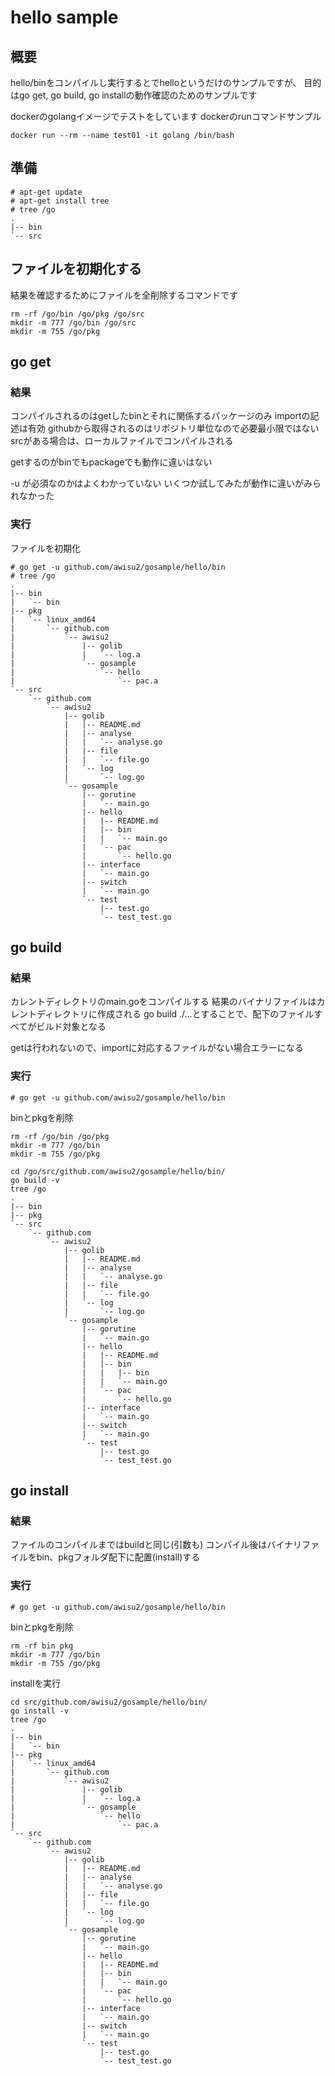 # hello sample

## 概要

hello/binをコンパイルし実行するとでhelloというだけのサンプルですが、
目的はgo get, go build, go installの動作確認のためのサンプルです

dockerのgolangイメージでテストをしています
dockerのrunコマンドサンプル
```
docker run --rm --name test01 -it golang /bin/bash
```

## 準備

```
# apt-get update
# apt-get install tree
# tree /go
.
|-- bin
`-- src
```

## <a name="reset">ファイルを初期化する</a>
結果を確認するためにファイルを全削除するコマンドです
```
rm -rf /go/bin /go/pkg /go/src
mkdir -m 777 /go/bin /go/src
mkdir -m 755 /go/pkg
```

## go get

### 結果

コンパイルされるのはgetしたbinとそれに関係するパッケージのみ
importの記述は有効
githubから取得されるのはリポジトリ単位なので必要最小限ではない
srcがある場合は、ローカルファイルでコンパイルされる

getするのがbinでもpackageでも動作に違いはない

-u が必須なのかはよくわかっていない
いくつか試してみたが動作に違いがみられなかった

### 実行

ファイルを初期化
```
# go get -u github.com/awisu2/gosample/hello/bin
# tree /go
.
|-- bin
|   `-- bin
|-- pkg
|   `-- linux_amd64
|       `-- github.com
|           `-- awisu2
|               |-- golib
|               |   `-- log.a
|               `-- gosample
|                   `-- hello
|                       `-- pac.a
`-- src
    `-- github.com
        `-- awisu2
            |-- golib
            |   |-- README.md
            |   |-- analyse
            |   |   `-- analyse.go
            |   |-- file
            |   |   `-- file.go
            |   `-- log
            |       `-- log.go
            `-- gosample
                |-- gorutine
                |   `-- main.go
                |-- hello
                |   |-- README.md
                |   |-- bin
                |   |   `-- main.go
                |   `-- pac
                |       `-- hello.go
                |-- interface
                |   `-- main.go
                |-- switch
                |   `-- main.go
                `-- test
                    |-- test.go
                    `-- test_test.go
```


## go build

### 結果

カレントディレクトリのmain.goをコンパイルする
結果のバイナリファイルはカレントディレクトリに作成される
go build ./...とすることで、配下のファイルすべてがビルド対象となる

getは行われないので、importに対応するファイルがない場合エラーになる

### 実行
```
# go get -u github.com/awisu2/gosample/hello/bin
```

binとpkgを削除

```
rm -rf /go/bin /go/pkg
mkdir -m 777 /go/bin
mkdir -m 755 /go/pkg
```

```
cd /go/src/github.com/awisu2/gosample/hello/bin/
go build -v
tree /go
.
|-- bin
|-- pkg
`-- src
    `-- github.com
        `-- awisu2
            |-- golib
            |   |-- README.md
            |   |-- analyse
            |   |   `-- analyse.go
            |   |-- file
            |   |   `-- file.go
            |   `-- log
            |       `-- log.go
            `-- gosample
                |-- gorutine
                |   `-- main.go
                |-- hello
                |   |-- README.md
                |   |-- bin
                |   |   |-- bin
                |   |   `-- main.go
                |   `-- pac
                |       `-- hello.go
                |-- interface
                |   `-- main.go
                |-- switch
                |   `-- main.go
                `-- test
                    |-- test.go
                    `-- test_test.go
```

## go install

### 結果

ファイルのコンパイルまではbuildと同じ(引数も)
コンパイル後はバイナリファイルをbin、pkgフォルダ配下に配置(install)する

### 実行

```
# go get -u github.com/awisu2/gosample/hello/bin
```

binとpkgを削除

```
rm -rf bin pkg
mkdir -m 777 /go/bin
mkdir -m 755 /go/pkg
```

installを実行

```
cd src/github.com/awisu2/gosample/hello/bin/
go install -v
tree /go
.
|-- bin
|   `-- bin
|-- pkg
|   `-- linux_amd64
|       `-- github.com
|           `-- awisu2
|               |-- golib
|               |   `-- log.a
|               `-- gosample
|                   `-- hello
|                       `-- pac.a
`-- src
    `-- github.com
        `-- awisu2
            |-- golib
            |   |-- README.md
            |   |-- analyse
            |   |   `-- analyse.go
            |   |-- file
            |   |   `-- file.go
            |   `-- log
            |       `-- log.go
            `-- gosample
                |-- gorutine
                |   `-- main.go
                |-- hello
                |   |-- README.md
                |   |-- bin
                |   |   `-- main.go
                |   `-- pac
                |       `-- hello.go
                |-- interface
                |   `-- main.go
                |-- switch
                |   `-- main.go
                `-- test
                    |-- test.go
                    `-- test_test.go
```

